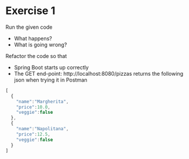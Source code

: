 # Exercise 1

Run the given code
- What happens?
- What is going wrong?

Refactor the code so that 
- Spring Boot starts up correctly
- The GET end-point: http://localhost:8080/pizzas returns the following json when trying it in Postman 
```javascript
[
  {
    "name":"Margherita",
    "price":10.0,
    "veggie":false
  },
  {
    "name":"Napolitana",
    "price":12.5,
    "veggie":false
  }
]
